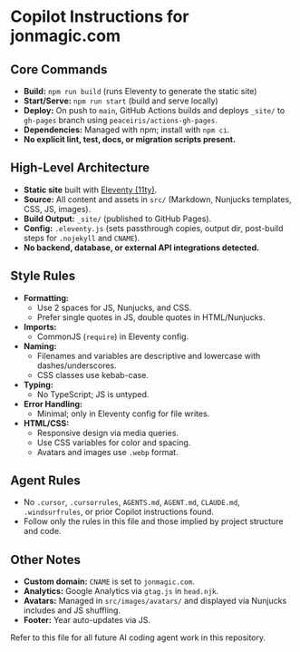 # Copilot Instructions for jonmagic.com

## Core Commands
- **Build:** `npm run build` (runs Eleventy to generate the static site)
- **Start/Serve:** `npm run start` (build and serve locally)
- **Deploy:** On push to `main`, GitHub Actions builds and deploys `_site/` to `gh-pages` branch using `peaceiris/actions-gh-pages`.
- **Dependencies:** Managed with npm; install with `npm ci`.
- **No explicit lint, test, docs, or migration scripts present.**

## High-Level Architecture
- **Static site** built with [Eleventy (11ty)](https://www.11ty.dev/).
- **Source:** All content and assets in `src/` (Markdown, Nunjucks templates, CSS, JS, images).
- **Build Output:** `_site/` (published to GitHub Pages).
- **Config:** `.eleventy.js` (sets passthrough copies, output dir, post-build steps for `.nojekyll` and `CNAME`).
- **No backend, database, or external API integrations detected.**

## Style Rules
- **Formatting:**
  - Use 2 spaces for JS, Nunjucks, and CSS.
  - Prefer single quotes in JS, double quotes in HTML/Nunjucks.
- **Imports:**
  - CommonJS (`require`) in Eleventy config.
- **Naming:**
  - Filenames and variables are descriptive and lowercase with dashes/underscores.
  - CSS classes use kebab-case.
- **Typing:**
  - No TypeScript; JS is untyped.
- **Error Handling:**
  - Minimal; only in Eleventy config for file writes.
- **HTML/CSS:**
  - Responsive design via media queries.
  - Use CSS variables for color and spacing.
  - Avatars and images use `.webp` format.

## Agent Rules
- No `.cursor`, `.cursorrules`, `AGENTS.md`, `AGENT.md`, `CLAUDE.md`, `.windsurfrules`, or prior Copilot instructions found.
- Follow only the rules in this file and those implied by project structure and code.

## Other Notes
- **Custom domain:** `CNAME` is set to `jonmagic.com`.
- **Analytics:** Google Analytics via `gtag.js` in `head.njk`.
- **Avatars:** Managed in `src/images/avatars/` and displayed via Nunjucks includes and JS shuffling.
- **Footer:** Year auto-updates via JS.

Refer to this file for all future AI coding agent work in this repository.
